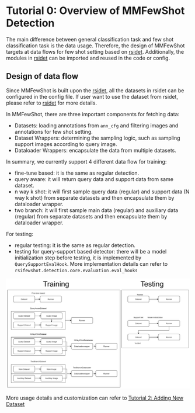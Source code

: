 # Tutorial 0: Overview of MMFewShot Detection

The main difference between general classification task and few shot classification task
is the data usage.
Therefore, the design of MMFewShot targets at data flows for few shot setting based on [rsidet](https://github.com/open-mmlab/rsidetection).
Additionally, the modules in [rsidet](https://github.com/open-mmlab/rsidetection) can be imported and reused in the code or config.

## Design of data flow

Since MMFewShot is built upon the [rsidet](https://rsidetection.readthedocs.io/en/latest),
all the datasets in rsidet can be configured in the config file.
If user want to use the dataset from rsidet,
please refer to [rsidet](https://rsidetection.readthedocs.io/en/latest/tutorials/customize_dataset.html) for more details.

In MMFewShot, there are three important components for fetching data:

- Datasets: loading annotations from `ann_cfg` and filtering images and annotations for few shot setting.
- Dataset Wrappers: determining the sampling logic, such as sampling support images according to query image.
- Dataloader Wrappers: encapsulate the data from multiple datasets.

In summary, we currently support 4 different data flow for training:

- fine-tune based: it is the same as regular detection.
- query aware: it will return query data and support data from same dataset.
- n way k shot: it will first sample query data (regular) and support data (N way k shot) from separate datasets and then encapsulate them by dataloader wrapper.
- two branch: it will first sample main data (regular) and auxiliary data (regular) from separate datasets and then encapsulate them by dataloader wrapper.

For testing:

- regular testing: it is the same as regular detection.
- testing for query-support based detector: there will be a model initialization step before testing, it is implemented
  by `QuerySupportEvalHook`. More implementation details can refer to `rsifewshot.detection.core.evaluation.eval_hooks`

![](../_static/image/detection_data_flow.jpg)

More usage details and customization can refer to [Tutorial 2: Adding New Dataset](https://rsifewshot.readthedocs.io/en/latest/detection/customize_dataset.html)
